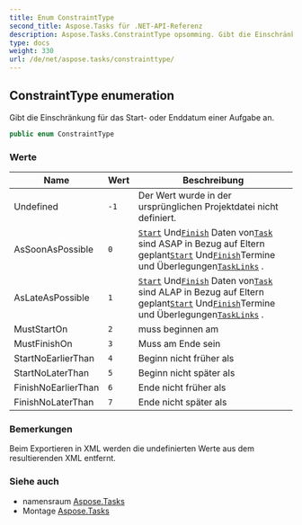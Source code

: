 ```yaml
---
title: Enum ConstraintType
second_title: Aspose.Tasks für .NET-API-Referenz
description: Aspose.Tasks.ConstraintType opsomming. Gibt die Einschränkung für das Start oder Enddatum einer Aufgabe an.
type: docs
weight: 330
url: /de/net/aspose.tasks/constrainttype/
---
```

## ConstraintType enumeration

Gibt die Einschränkung für das Start- oder Enddatum einer Aufgabe an.

```csharp
public enum ConstraintType
```

### Werte

| Name | Wert | Beschreibung |
| --- | --- | --- |
| Undefined | `-1` | Der Wert wurde in der ursprünglichen Projektdatei nicht definiert. |
| AsSoonAsPossible | `0` | [`Start`](../tsk/start/) Und[`Finish`](../tsk/finish/) Daten von[`Task`](../task/) sind ASAP in Bezug auf Eltern geplant[`Start`](../tsk/start/) Und[`Finish`](../tsk/finish/)Termine und Überlegungen[`TaskLinks`](../project/tasklinks/) . |
| AsLateAsPossible | `1` | [`Start`](../tsk/start/) Und[`Finish`](../tsk/finish/) Daten von[`Task`](../task/) sind ALAP in Bezug auf Eltern geplant[`Start`](../tsk/start/) Und[`Finish`](../tsk/finish/)Termine und Überlegungen[`TaskLinks`](../project/tasklinks/) . |
| MustStartOn | `2` | muss beginnen am |
| MustFinishOn | `3` | Muss am Ende sein |
| StartNoEarlierThan | `4` | Beginn nicht früher als |
| StartNoLaterThan | `5` | Beginn nicht später als |
| FinishNoEarlierThan | `6` | Ende nicht früher als |
| FinishNoLaterThan | `7` | Ende nicht später als |

### Bemerkungen

Beim Exportieren in XML werden die undefinierten Werte aus dem resultierenden XML entfernt.

### Siehe auch

* namensraum [Aspose.Tasks](../../aspose.tasks/)
* Montage [Aspose.Tasks](../../)


